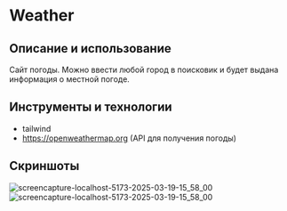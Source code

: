 # Weather

## Описание и использование
Сайт погоды. Можно ввести любой город в поисковик и будет выдана информация о местной погоде.

## Инструменты и технологии
- tailwind
- https://openweathermap.org (API для получения погоды)

## Скриншоты
![screencapture-localhost-5173-2025-03-19-15_58_00](https://github.com/user-attachments/assets/e3634bda-bef7-4c66-855e-e5afd29decd4)
![screencapture-localhost-5173-2025-03-19-15_58_00](https://github.com/user-attachments/assets/d02de633-4995-46d6-9abb-9077e143b194)
